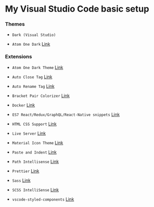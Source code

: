 # My Visual Studio Code basic setup

### Themes

- `Dark (Visual Studio)`

- `Atom One Dark` [Link](https://marketplace.visualstudio.com/items?itemName=akamud.vscode-theme-onedark)


### Extensions

- `Atom One Dark Theme` [Link](https://marketplace.visualstudio.com/items?itemName=akamud.vscode-theme-onedark)

- `Auto Close Tag` [Link](https://marketplace.visualstudio.com/items?itemName=formulahendry.auto-close-tag)

- `Auto Rename Tag` [Link](https://marketplace.visualstudio.com/items?itemName=formulahendry.auto-rename-tag)

- `Bracket Pair Colorizer` [Link](https://marketplace.visualstudio.com/items?itemName=CoenraadS.bracket-pair-colorizer)

- `Docker` [Link](https://marketplace.visualstudio.com/items?itemName=PeterJausovec.vscode-docker)

- `ES7 React/Redux/GraphQL/React-Native snippets` [Link](https://marketplace.visualstudio.com/items?itemName=dsznajder.es7-react-js-snippets)

- `HTML CSS Support` [Link](https://marketplace.visualstudio.com/items?itemName=ecmel.vscode-html-css)

- `Live Server` [Link](https://marketplace.visualstudio.com/items?itemName=ritwickdey.LiveServer)

- `Material Icon Theme` [Link](https://marketplace.visualstudio.com/items?itemName=PKief.material-icon-theme)

- `Paste and Indent` [Link](https://marketplace.visualstudio.com/items?itemName=Rubymaniac.vscode-paste-and-indent)

- `Path Intellisense` [Link](https://marketplace.visualstudio.com/items?itemName=christian-kohler.path-intellisense)

- `Prettier` [Link](https://marketplace.visualstudio.com/items?itemName=esbenp.prettier-vscode)

- `Sass` [Link](https://marketplace.visualstudio.com/items?itemName=robinbentley.sass-indented)

- `SCSS IntelliSense` [Link](https://marketplace.visualstudio.com/items?itemName=mrmlnc.vscode-scss)

- `vscode-styled-components` [Link](https://marketplace.visualstudio.com/items?itemName=jpoissonnier.vscode-styled-components)
